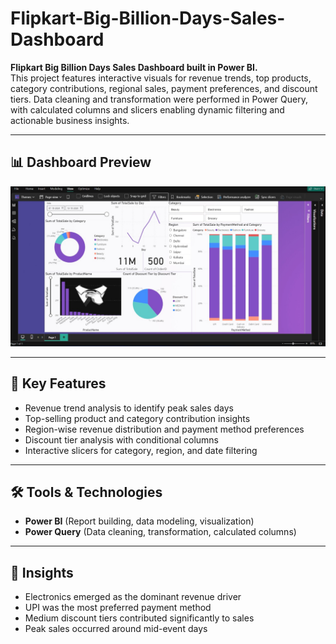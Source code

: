 # Flipkart-Big-Billion-Days-Sales-Dashboard  

**Flipkart Big Billion Days Sales Dashboard built in Power BI.**  
This project features interactive visuals for revenue trends, top products, category contributions, regional sales, payment preferences, and discount tiers. Data cleaning and transformation were performed in Power Query, with calculated columns and slicers enabling dynamic filtering and actionable business insights.  

---

## 📊 Dashboard Preview  
![Flipkart Sales Dashboard](Dashboard.jpg)

---

## 🚀 Key Features  
- Revenue trend analysis to identify peak sales days  
- Top-selling product and category contribution insights  
- Region-wise revenue distribution and payment method preferences  
- Discount tier analysis with conditional columns  
- Interactive slicers for category, region, and date filtering  

---

## 🛠 Tools & Technologies  
- **Power BI** (Report building, data modeling, visualization)  
- **Power Query** (Data cleaning, transformation, calculated columns)  

---

## 📌 Insights  
- Electronics emerged as the dominant revenue driver  
- UPI was the most preferred payment method  
- Medium discount tiers contributed significantly to sales  
- Peak sales occurred around mid-event days  


